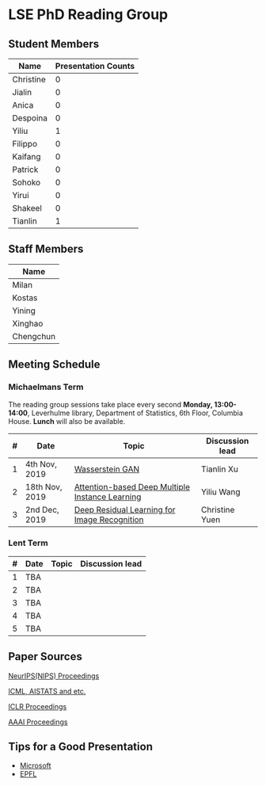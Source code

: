 # LSE PhD Reading Group

## Student Members

| Name | Presentation Counts |
|------|---------------------|
| Christine | 0 |
| Jialin | 0 |
| Anica | 0 |
|Despoina| 0 |
|Yiliu| 1 |
|Filippo| 0 |
|Kaifang| 0 |
|Patrick| 0 |
|Sohoko| 0 |
|Yirui| 0 |
|Shakeel| 0 |
|Tianlin| 1 |

## Staff Members
| Name | 
|------|
| Milan | 
| Kostas | 
| Yining |
| Xinghao | 
| Chengchun | 

## Meeting Schedule

### Michaelmans Term

The reading group sessions take place every second **Monday, 13:00-14:00**, Leverhulme library, Department of Statistics, 6th Floor, Columbia House. **Lunch** will also be available.

| # | Date                      | Topic                                                             | Discussion lead |
|---|---------------------------|-------------------------------------------------------------------|-----------------|
| 1 | 4th Nov, 2019         |  [Wasserstein GAN](https://arxiv.org/pdf/1701.07875.pdf) | Tianlin Xu |
| 2 | 18th Nov, 2019        |  [Attention-based Deep Multiple Instance Learning](https://arxiv.org/pdf/1802.04712.pdf)  | Yiliu Wang |
| 3 |  2nd Dec, 2019    |[Deep Residual Learning for Image Recognition](https://arxiv.org/pdf/1512.03385.pdf)|  Christine Yuen |


### Lent Term


| # | Date                      | Topic                                                             | Discussion lead |
|---|---------------------------|-------------------------------------------------------------------|-----------------|
| 1 | TBA         |   |   |
| 2 | TBA       |   |  |
| 3 |  TBA   |   |     |
| 4 | TBA      |    |         |
| 5 | TBA       |     |        |

## Paper Sources

[NeurIPS(NIPS) Proceedings](https://papers.nips.cc/)


[ICML, AISTATS and etc.](http://proceedings.mlr.press/)


[ICLR Proceedings](https://dblp1.uni-trier.de/db/conf/iclr/)


[AAAI Proceedings](https://www.aaai.org/Press/Proceedings/proceedings.php)

## Tips for a Good Presentation

* [Microsoft](https://www.microsoft.com/en-us/research/academic-program/give-great-research-talk/)
* [EPFL](http://ica1www.epfl.ch/PS_files/paper.htm)

 
